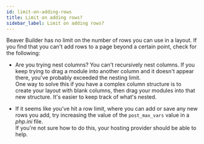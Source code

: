 ```yaml
---
id: limit-on-adding-rows
title: Limit on adding rows?
sidebar_label: Limit on adding rows?
---
```


Beaver Builder has no limit on the number of rows you can use in a layout. If you find that you can't add rows to a page beyond a certain point, check
for the following:

  * Are you trying nest columns? You can't recursively nest columns. If you keep trying to drag a module into another column and it doesn't appear there, you've probably exceeded the nesting limit.  
One way to solve this if you have a complex column structure is to create your
layout with blank columns, then drag your modules into that new structure.
It's easier to keep track of what's nested.

  * If it seems like you've hit a row limit, where you can add or save any new rows you add, try increasing the value of the `post_max_vars` value in a *php.ini* file.   
If you're not sure how to do this, your hosting provider should be able to
help.
